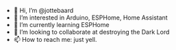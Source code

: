 - 👋 Hi, I’m @jottebaard
- 👀 I’m interested in Arduino, ESPHome, Home Assistant
- 🌱 I’m currently learning ESPHome
- 💞️ I’m looking to collaborate at destroying the Dark Lord
- 📫 How to reach me: just yell. 

<!---
jottebaard/jottebaard is a ✨ special ✨ repository because its `README.md` (this file) appears on your GitHub profile.
You can click the Preview link to take a look at your changes.
--->
